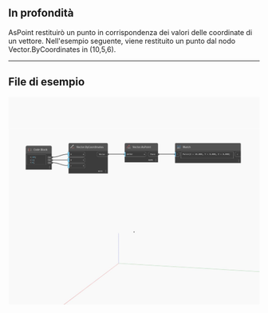 ## In profondità
AsPoint restituirò un punto in corrispondenza dei valori delle coordinate di un vettore. Nell'esempio seguente, viene restituito un punto dal nodo Vector.ByCoordinates in (10,5,6).
___
## File di esempio

![AsPoint](./Autodesk.DesignScript.Geometry.Vector.AsPoint_img.jpg)

